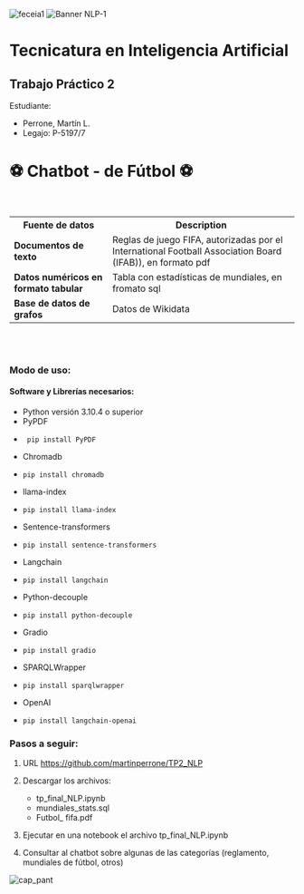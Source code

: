 ![feceia1](https://github.com/martinperrone/TP_aprendizaje_automatico/assets/109038969/1e6bd2ee-df8f-4f79-93fd-6d11caba36da)
![Banner NLP-1](https://github.com/martinperrone/TP2_NLP/assets/109038969/92f59455-471f-4319-abd3-782f90d36df1)

# Tecnicatura en Inteligencia Artificial 

## Trabajo Práctico 2

Estudiante:
* Perrone, Martín L.
* Legajo: P-5197/7


<h1>⚽ Chatbot - de Fútbol ⚽ </h1><br>


<table>
  <tr>
    <th>Fuente de datos</th>
    <th>Description</th>
  </tr>
  <tr>
    <td><b>Documentos de texto</b></td>
    <td>Reglas de juego FIFA, autorizadas por el International Football Association Board (IFAB)), en formato pdf </td>
  </tr>
  <tr>
    <td><b>Datos numéricos en formato tabular</b></td>
    <td>Tabla con estadísticas de mundiales, en fromato sql</td>
  </tr>
  <tr>
    <td><b>Base de datos de grafos</b></td>
    <td>Datos de Wikidata</td>
  </tr>
  </tr>
</table>
<br><br>

### Modo de uso:
#### Software y Librerías necesarios:
  - Python versión 3.10.4 o superior
  - PyPDF
  -      pip install PyPDF
  - Chromadb
  -     pip install chromadb
  - llama-index
  -     pip install llama-index
  - Sentence-transformers
  -     pip install sentence-transformers
  - Langchain
  -     pip install langchain
  - Python-decouple
  -     pip install python-decouple
  - Gradio
  -     pip install gradio
  - SPARQLWrapper
  -     pip install sparqlwrapper
  - OpenAI
  -     pip install langchain-openai
  
### Pasos a seguir:

1. URL https://github.com/martinperrone/TP2_NLP

2. Descargar los archivos:
   - tp_final_NLP.ipynb
   - mundiales_stats.sql
   - Futbol_ fifa.pdf

3. Ejecutar en una notebook el archivo tp_final_NLP.ipynb

4. Consultar al chatbot sobre algunas de las categorías (reglamento, mundiales de fútbol, otros)


![cap_pant](https://github.com/martinperrone/TP2_NLP/assets/109038969/04a1f976-26ab-470f-b42e-cf6911b7617d)
